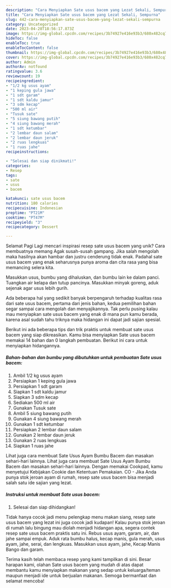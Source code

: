 ```yaml
---
description: "Cara Menyiapkan Sate usus bacem yang Lezat Sekali, Sempurna"
title: "Cara Menyiapkan Sate usus bacem yang Lezat Sekali, Sempurna"
slug: 442-cara-menyiapkan-sate-usus-bacem-yang-lezat-sekali-sempurna
category: Uncategorized
date: 2023-04-28T18:56:17.873Z
image: https://img-global.cpcdn.com/recipes/3b74927e416e93b3/680x482cq70/sate-usus-bacem-foto-resep-utama.jpg
hideToc: false
enableToc: true
enableTocContent: false
thumbnail: https://img-global.cpcdn.com/recipes/3b74927e416e93b3/680x482cq70/sate-usus-bacem-foto-resep-utama.jpg
cover: https://img-global.cpcdn.com/recipes/3b74927e416e93b3/680x482cq70/sate-usus-bacem-foto-resep-utama.jpg
author: Admin
authorAv: notfound
ratingvalue: 3.6
reviewcount: 19
recipeingredient:
- "1/2 kg usus ayam"
- "1 keping gula jawa"
- "1 sdt garam"
- "1 sdt kaldu jamur"
- "3 sdm kecap"
- "500 ml air"
- "Tusuk sate"
- "5 siung bawang putih"
- "4 siung bawang merah"
- "1 sdt ketumbar"
- "2 lembar daun salam"
- "2 lembar daun jeruk"
- "2 ruas lengkuas"
- "1 ruas jahe"
recipeinstructions:

- "Selesai dan siap dinikmati!"
categories:
- Resep
tags:
- sate
- usus
- bacem

katakunci: sate usus bacem 
nutrition: 180 calories
recipecuisine: Indonesian
preptime: "PT21M"
cooktime: "PT47M"
recipeyield: "3"
recipecategory: Dessert

---
```



Selamat Pagi Lagi mencari inspirasi resep sate usus bacem yang unik? Cara membuatnya memang Agak susah-susah gampang. Jika salah mengolah maka hasilnya akan hambar dan justru cenderung tidak enak. Padahal sate usus bacem yang enak seharusnya punya aroma dan cita rasa yang bisa memancing selera kita.


Masukkan usus, bumbu yang dihaluskan, dan bumbu lain ke dalam panci. Tuangkan air kelapa dan tutup pancinya. Masukkan minyak goreng, aduk sejenak agar usus lebih gurih.

Ada beberapa hal yang sedikit banyak berpengaruh terhadap kualitas rasa dari sate usus bacem, pertama dari jenis bahan, kedua pemilihan bahan segar sampai cara mengolah dan menyajikannya. Tak perlu pusing kalau mau menyiapkan sate usus bacem yang enak di mana pun kamu berada, karena asal sudah tahu triknya maka hidangan ini dapat jadi sajian spesial.


Berikut ini ada beberapa tips dan trik praktis untuk membuat sate usus bacem yang siap dikreasikan. Kamu bisa menyiapkan Sate usus bacem memakai 14 bahan dan 0 langkah pembuatan. Berikut ini cara untuk menyiapkan hidangannya.

<!--inarticleads1-->

##### Bahan-bahan dan bumbu yang dibutuhkan untuk pembuatan Sate usus bacem:

1. Ambil 1/2 kg usus ayam
1. Persiapkan 1 keping gula jawa
1. Persiapkan 1 sdt garam
1. Siapkan 1 sdt kaldu jamur
1. Siapkan 3 sdm kecap
1. Sediakan 500 ml air
1. Gunakan Tusuk sate
1. Ambil 5 siung bawang putih
1. Gunakan 4 siung bawang merah
1. Gunakan 1 sdt ketumbar
1. Persiapkan 2 lembar daun salam
1. Gunakan 2 lembar daun jeruk
1. Gunakan 2 ruas lengkuas
1. Siapkan 1 ruas jahe


Lihat juga cara membuat Sate Usus Ayam Bumbu Bacem dan masakan sehari-hari lainnya. Lihat juga cara membuat Sate Usus Ayam Bumbu Bacem dan masakan sehari-hari lainnya. Dengan memakai Cookpad, kamu menyetujui Kebijakan Cookie dan Ketentuan Pemakaian. CO - Jika Anda punya stok jeroan ayam di rumah, resep sate usus bacem bisa menjadi salah satu ide sajian yang lezat. 

<!--inarticleads2-->

##### Instruksi untuk membuat Sate usus bacem:


1. Selesai dan siap dihidangkan!

Tidak hanya cocok jadi menu pelengkap menu makan siang, resep sate usus bacem yang lezat ini juga cocok jadi kudapan! Kalau punya stok jeroan di rumah lalu bingung mau diolah menjadi hidangan apa, segera contek resep sate usus bacem praktis satu ini. Rebus usus ayam, garam, air, dan jahe sampai empuk. Aduk rata bumbu halus, kecap manis, gula merah, usus ayam, jahe, serai, dan lengkuas. Masukkan usus ayam, jahe, Kecap Manis Bango dan garam. 

Terima kasih telah membaca resep yang kami tampilkan di sini. Besar harapan kami, olahan Sate usus bacem yang mudah di atas dapat membantu kamu menyiapkan makanan yang sedap untuk keluarga/teman maupun menjadi ide untuk berjualan makanan. Semoga bermanfaat dan selamat mencoba!

